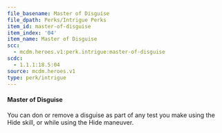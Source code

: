 ```yaml
---
file_basename: Master of Disguise
file_dpath: Perks/Intrigue Perks
item_id: master-of-disguise
item_index: '04'
item_name: Master of Disguise
scc:
  - mcdm.heroes.v1:perk.intrigue:master-of-disguise
scdc:
  - 1.1.1:18.5:04
source: mcdm.heroes.v1
type: perk/intrigue
---
```


#### Master of Disguise

You can don or remove a disguise as part of any test you make using the Hide skill, or while using the Hide maneuver.
